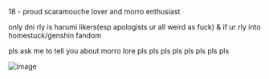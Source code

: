 18 - proud scaramouche lover and morro enthusiast

only dni rly is harumi likers(esp apologists ur all weird as fuck) & if ur rly into homestuck/genshin fandom

pls ask me to tell you about morro lore pls pls pls pls pls pls pls pls

![image](https://user-images.githubusercontent.com/111026664/232307996-52ad3d97-290d-4e1f-b521-80d75db418a0.png)

